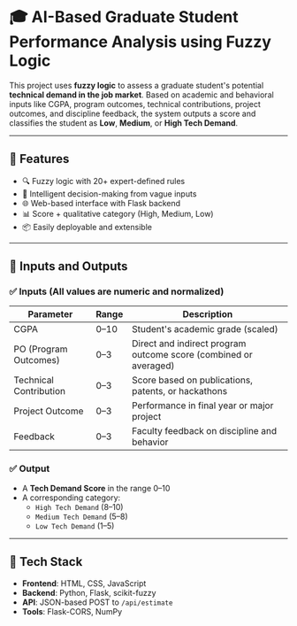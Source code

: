 # 🎓 AI-Based Graduate Student Performance Analysis using Fuzzy Logic

This project uses **fuzzy logic** to assess a graduate student's potential **technical demand in the job market**. Based on academic and behavioral inputs like CGPA, program outcomes, technical contributions, project outcomes, and discipline feedback, the system outputs a score and classifies the student as **Low**, **Medium**, or **High Tech Demand**.

---

## 🚀 Features

- 🔍 Fuzzy logic with 20+ expert-defined rules
- 🧠 Intelligent decision-making from vague inputs
- 🌐 Web-based interface with Flask backend
- 📊 Score + qualitative category (High, Medium, Low)
- 📦 Easily deployable and extensible

---

## 🧠 Inputs and Outputs

### ✅ Inputs (All values are numeric and normalized)

| Parameter               | Range | Description                                                                 |
|------------------------|-------|-----------------------------------------------------------------------------|
| CGPA                   | 0–10  | Student's academic grade (scaled)                                           |
| PO (Program Outcomes)  | 0–3   | Direct and indirect program outcome score (combined or averaged)            |
| Technical Contribution | 0–3   | Score based on publications, patents, or hackathons                        |
| Project Outcome        | 0–3   | Performance in final year or major project                                  |
| Feedback               | 0–3   | Faculty feedback on discipline and behavior                                 |

### ✅ Output

- A **Tech Demand Score** in the range 0–10
- A corresponding category:
  - `High Tech Demand` (8–10)
  - `Medium Tech Demand` (5–8)
  - `Low Tech Demand` (1–5)

---

## 🧰 Tech Stack

- **Frontend**: HTML, CSS, JavaScript
- **Backend**: Python, Flask, scikit-fuzzy
- **API**: JSON-based POST to `/api/estimate`
- **Tools**: Flask-CORS, NumPy
